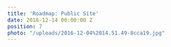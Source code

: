 ```yaml
---
title: 'Roadmap: Public Site'
date: 2016-12-14 00:00:00 Z
position: 7
photo: "/uploads/2016-12-04%2014.51.49-8cca19.jpg"
---
```


